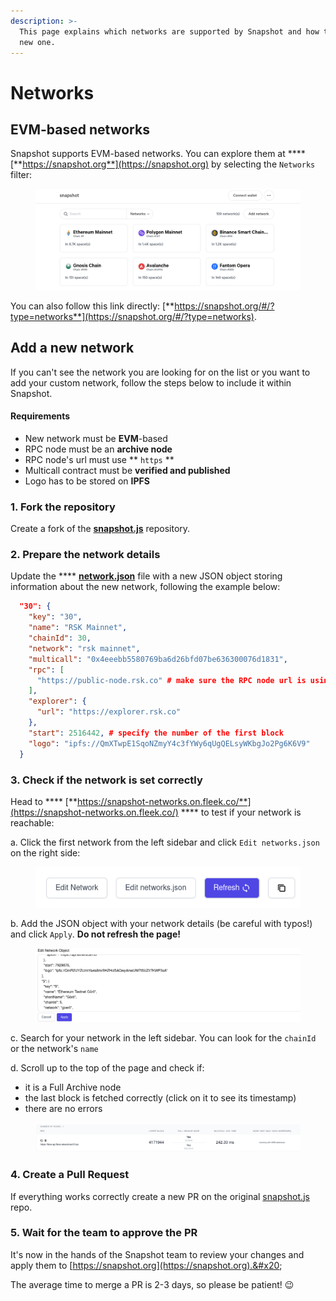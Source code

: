 ```yaml
---
description: >-
  This page explains which networks are supported by Snapshot and how to add a
  new one.
---
```


# Networks

## EVM-based networks

Snapshot supports EVM-based networks. You can explore them at **** [**https://snapshot.org**](https://snapshot.org) by selecting the `Networks` filter:

<figure><img src=".gitbook/assets/image (7) (3).png" alt=""><figcaption></figcaption></figure>

You can also follow this link directly: [**https://snapshot.org/#/?type=networks**](https://snapshot.org/#/?type=networks).

## Add a new network

If you can't see the network you are looking for on the list or you want to add your custom network, follow the steps below to include it within Snapshot.

#### Requirements

* New network must be **EVM**-based
* RPC node must be an **archive node**
* RPC node's url must use ** `https` **&#x20;
* Multicall contract must be **verified and published**&#x20;
* Logo has to be stored on **IPFS**

### 1. Fork the repository

Create a fork of the [**snapshot.js**](https://github.com/snapshot-labs/snapshot.js) repository.

### 2. Prepare the network details

Update the **** [**network.json**](https://github.com/snapshot-labs/snapshot.js/blob/master/src/networks.json) file with a new JSON object storing information about the new network, following the example below:

```json
  "30": {
    "key": "30",
    "name": "RSK Mainnet",
    "chainId": 30,
    "network": "rsk mainnet",
    "multicall": "0x4eeebb5580769ba6d26bfd07be636300076d1831",
    "rpc": [
      "https://public-node.rsk.co" # make sure the RPC node url is using https protocol
    ],
    "explorer": {
      "url": "https://explorer.rsk.co"
    },
    "start": 2516442, # specify the number of the first block
    "logo": "ipfs://QmXTwpE1SqoNZmyY4c3fYWy6qUgQELsyWKbgJo2Pg6K6V9" 
  }
```

### 3. Check if the network is set correctly

Head to **** [**https://snapshot-networks.on.fleek.co/**](https://snapshot-networks.on.fleek.co/) **** to test if your network is reachable:

a. Click the first network from the left sidebar and click `Edit networks.json` on the right side:

<figure><img src=".gitbook/assets/image (1) (4).png" alt=""><figcaption></figcaption></figure>

b. Add the JSON object with your network details (be careful with typos!) and click `Apply`. **Do not refresh the page!**

<figure><img src=".gitbook/assets/image (3).png" alt=""><figcaption></figcaption></figure>

c. Search for your network in the left sidebar. You can look for the `chainId` or the network's `name`

d. Scroll up to the top of the page and check if:

* it is a Full Archive node
* the last block is fetched correctly (click on it to see its timestamp)
* there are no errors

<figure><img src=".gitbook/assets/image (8).png" alt=""><figcaption></figcaption></figure>

### 4. Create a Pull Request

If everything works correctly create a new PR on the original [snapshot.js](https://github.com/snapshot-labs/snapshot.js/) repo.

### 5. Wait for the team to approve the PR

It's now in the hands of the Snapshot team to review your changes and apply them to [https://snapshot.org](https://snapshot.org).&#x20;

The average time to merge a PR is 2-3 days, so please be patient! 😉
